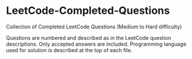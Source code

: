 # LeetCode-Completed-Questions
Collection of Completed LeetCode Questions (Medium to Hard difficulty)

Questions are numbered and described as in the LeetCode question descriptions. Only accepted answers are included.
Programming language used for solution is described at the top of each file.
